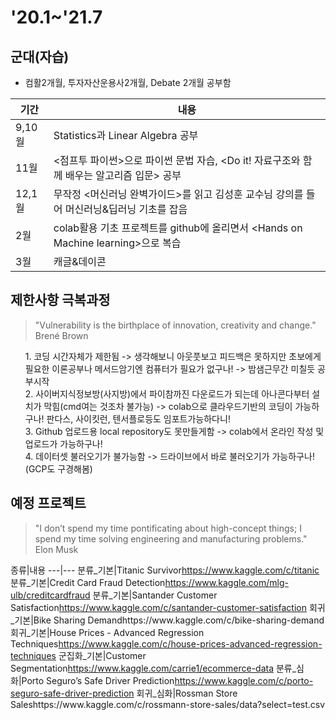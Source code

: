 <h1 id='20.1~'21.7>'20.1~'21.7</h1>
<h2 id="군대자습">군대(자습)</h2>
<ul>
<li>컴활2개월, 투자자산운용사2개월, Debate 2개월 공부함</li>
</ul>

<table>
<thead>
<tr>
<th>기간</th>
<th>내용</th>
</tr>
</thead>
<tbody>
<tr>
<td>9,10월</td>
<td>Statistics과 Linear Algebra 공부</td>
</tr>
<tr>
<td>11월</td>
<td>&lt;점프투 파이썬&gt;으로 파이썬 문법 자습, &lt;Do it! 자료구조와 함께 배우는 알고리즘 입문&gt; 공부</td>
</tr>
<tr>
<td>12,1월</td>
<td>무작정 &lt;머신러닝 완벽가이드&gt;를 읽고 김성훈 교수님 강의를 들어 머신러닝&딥러닝 기초를 잡음</td>
</tr>
<tr>
<td>2월</td>
<td>colab활용 기초 프로젝트를 github에 올리면서 &lt;Hands on Machine learning&gt;으로 복습</td>
</tr>
<tr>
<td>3월</td>
<td>캐글&데이콘 </td>
</tr>
</tbody>
</table><h2 id="제한사항-극복과정">제한사항 극복과정</h2>
<blockquote>
<p>"Vulnerability is the birthplace of innovation, creativity and change."<br> Brené Brown</p>
</blockquote>
<ul>
1. 코딩 시간자체가 제한됨 -&gt; 생각해보니 아웃풋보고 피드백은 못하지만 초보에게 필요한 이론공부나 메서드암기엔 컴퓨터가 필요가 없구나!  -&gt; 밤샘근무간 미칠듯 공부시작<br>
2. 사이버지식정보방(사지방)에서 파이참까진 다운로드가 되는데 아나콘다부터 설치가 막힘(cmd여는 것조차 불가능) -&gt; colab으로 클라우드기반의 코딩이 가능하구나! 판다스, 사이킷런, 텐서플로등도 임포트가능하다니!<br>
3. Github 업로드용 local repository도 못만들게함 -&gt; colab에서 온라인 작성 및 업로드가 가능하구나!<br>
4. 데이터셋 불러오기가 불가능함 -> 드라이브에서 바로 불러오기가 가능하구나!(GCP도 구경해봄)<br>
</ul>
<h2 id="예정-프로젝트">예정 프로젝트</h2>
<blockquote>
<p>"I don’t spend my time pontificating about high-concept things; I spend my time solving engineering and manufacturing problems." <br>Elon Musk<p>
</blockquote>
종류|내용
---|---
분류_기본|Titanic Survivor<a href="https://www.kaggle.com/c/titanic">https://www.kaggle.com/c/titanic</a>
분류_기본|Credit Card Fraud Detection<a href="https://www.kaggle.com/mlg-ulb/creditcardfraud">https://www.kaggle.com/mlg-ulb/creditcardfraud</a>
분류_기본|Santander Customer Satisfaction<a href="https://www.kaggle.com/c/santander-customer-satisfaction">https://www.kaggle.com/c/santander-customer-satisfaction</a>
회귀_기본|Bike Sharing Demandhttps://www.kaggle.com/c/bike-sharing-demand
회귀_기본|House Prices - Advanced Regression Techniques<a href="https://www.kaggle.com/c/house-prices-advanced-regression-techniques">https://www.kaggle.com/c/house-prices-advanced-regression-techniques</a>
군집화_기본|Customer Segmentation<a href="https://www.kaggle.com/carrie1/ecommerce-data">https://www.kaggle.com/carrie1/ecommerce-data</a>
분류_심화|Porto Seguro’s Safe Driver Prediction<a href="https://www.kaggle.com/c/porto-seguro-safe-driver-prediction">https://www.kaggle.com/c/porto-seguro-safe-driver-prediction</a>
회귀_심화|Rossman Store Saleshttps://www.kaggle.com/c/rossmann-store-sales/data?select=test.csv
</ol>
